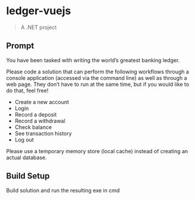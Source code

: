 # ledger-vuejs

> A .NET project

## Prompt

You have been tasked with writing the world’s greatest banking ledger.

Please code a solution that can perform the following workflows through a console application (accessed via the command line) as well as through a web page. They don’t have to run at the same time, but if you would like to do that, feel free!

- Create a new account
- Login
- Record a deposit
- Record a withdrawal
- Check balance
- See transaction history
- Log out

Please use a temporary memory store (local cache) instead of creating an actual database.

## Build Setup
Build solution and run the resulting exe in cmd